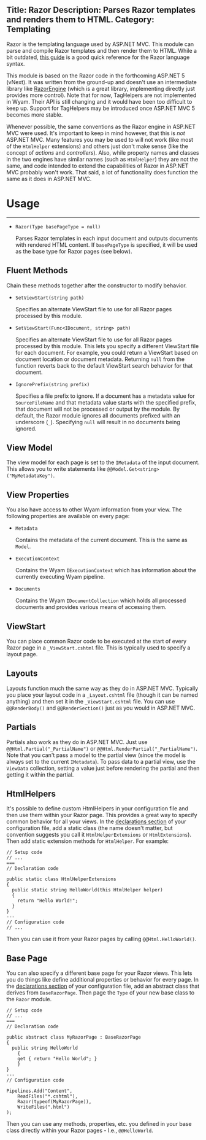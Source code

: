 Title: Razor
Description: Parses Razor templates and renders them to HTML.
Category: Templating
---
Razor is the templating language used by ASP.NET MVC. This module can parse and compile Razor templates and then render them to HTML. While a bit outdated, [this guide](http://haacked.com/archive/2011/01/06/razor-syntax-quick-reference.aspx/) is a good quick reference for the Razor language syntax.

This module is based on the Razor code in the forthcoming ASP.NET 5 (vNext). It was written from the ground-up and doesn't use an intermediate library like [RazorEngine](https://github.com/Antaris/RazorEngine) (which is a great library, implementing directly just provides more control). Note that for now, TagHelpers are not implemented in Wyam. Their API is still changing and it would have been too difficult to keep up. Support for TagHelpers may be introduced once ASP.NET MVC 5 becomes more stable.  

Whenever possible, the same conventions as the Razor engine in ASP.NET MVC were used. It's important to keep in mind however, that this is *not* ASP.NET MVC. Many features you may be used to will not work (like most of the `HtmlHelper` extensions) and others just don't make sense (like the concept of *actions* and *controllers*). Also, while property names and classes in the two engines have similar names (such as `HtmlHelper`) they are not the same, and code intended to extend the capabilities of Razor in ASP.NET MVC probably won't work. That said, a lot of functionality does function the same as it does in ASP.NET MVC.

# Usage
---
  - `Razor(Type basePageType = null)`
  
    Parses Razor templates in each input document and outputs documents with rendered HTML content. If `basePageType` is specified, it will be used as the base type for Razor pages (see below).
  
## Fluent Methods

Chain these methods together after the constructor to modify behavior.

  - `SetViewStart(string path)`
  
    Specifies an alternate ViewStart file to use for all Razor pages processed by this module.

  - `SetViewStart(Func<IDocument, string> path)`
  
    Specifies an alternate ViewStart file to use for all Razor pages processed by this module. This lets you specify a different ViewStart file for each document. For example, you could return a ViewStart based on document location or document metadata. Returning `null` from the function reverts back to the default ViewStart search behavior for that document.
    
  - `IgnorePrefix(string prefix)`
  
    Specifies a file prefix to ignore. If a document has a metadata value for `SourceFileName` and that metadata value starts with the specified prefix, that document will not be processed or output by the module. By default, the Razor module ignores all documents prefixed with an underscore (`_`). Specifying `null` will result in no documents being ignored.

## View Model

The view model for each page is set to the `IMetadata` of the input document. This allows you to write statements like `@@Model.Get<string>("MyMetadataKey")`.

## View Properties

You also have access to other Wyam information from your view. The following properties are available on every page:

  - `Metadata`
  
    Contains the metadata of the current document. This is the same as `Model`.
  
  - `ExecutionContext`
  
    Contains the Wyam `IExecutionContext` which has information about the currently executing Wyam pipeline.
  
  - `Documents`
    
    Contains the Wyam `IDocumentCollection` which holds all processed documents and provides various means of accessing them.

## ViewStart

You can place common Razor code to be executed at the start of every Razor page in a `_ViewStart.cshtml` file. This is typically used to specify a layout page.

## Layouts

Layouts function much the same way as they do in ASP.NET MVC. Typically you place your layout code in a `_Layout.cshtml` file (though it can be named anything) and then set it in the `_ViewStart.cshtml` file. You can use `@@RenderBody()` and `@@RenderSection()` just as you would in ASP.NET MVC.

## Partials

Partials also work as they do in ASP.NET MVC. Just use `@@Html.Partial("_PartialName")` or `@@Html.RenderPartial("_PartialName")`. Note that you can't pass a model to the partial view (since the model is always set to the current `IMetadata`). To pass data to a partial view, use the `ViewData` collection, setting a value just before rendering the partial and then getting it within the partial.

## HtmlHelpers

It's possible to define custom HtmlHelpers in your configuration file and then use them within your Razor page. This provides a great way to specify common behavior for all your views. In the [declarations section](/getting-started/configuration#declarations) of your configuration file, add a static class (the name doesn't matter, but convention suggests you call it `HtmlHelperExtensions` or `HtmlExtensions`). Then add static extension methods for `HtmlHelper`. For example:

```
// Setup code
// ...
===
// Declaration code

public static class HtmlHelperExtensions
{
  public static string HelloWorld(this HtmlHelper helper)
  {
    return "Hello World!";
  }
}
---
// Configuration code
// ...
```

Then you can use it from your Razor pages by calling `@@Html.HelloWorld()`.

## Base Page

You can also specify a different base page for your Razor views. This lets you do things like define additional properties or behavior for every page. In the [declarations section](/getting-started/configuration#declarations) of your configuration file, add an abstract class that derives from `BaseRazorPage`. Then page the `Type` of your new base class to the `Razor` module.

```
// Setup code
// ...
===
// Declaration code

public abstract class MyRazorPage : BaseRazorPage
{
  public string HelloWorld
	{
    get { return "Hello World"; }
	}
}
---
// Configuration code

Pipelines.Add("Content",
	ReadFiles("*.cshtml"),
	Razor(typeof(MyRazorPage)),
	WriteFiles(".html")
);
```

Then you can use any methods, properties, etc. you defined in your base class directly within your Razor pages - I.e., `@@HelloWorld`.